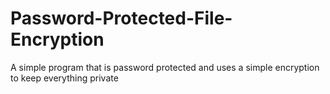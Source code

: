 # Password-Protected-File-Encryption
A simple program that is password protected and uses a simple encryption to keep everything private
